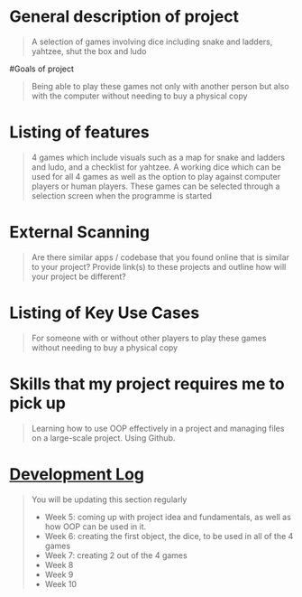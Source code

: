 # General description of project
> A selection of games involving dice including snake and ladders, yahtzee, shut the box and ludo

#Goals of project
> Being able to play these games not only with another person but also with the computer without needing to buy a physical copy

# Listing of features
> 4 games which include visuals such as a map for snake and ladders and ludo, and a checklist for yahtzee. A working dice which can be used for all 4 games as well as the option to play against computer players or human players. These games can be selected through a selection screen when the programme is started

# External Scanning
> Are there similar apps / codebase that you found online that is similar to your project?  Provide link(s) to these projects and outline how will your project be different?

# Listing of Key Use Cases
> For someone with or without other players to play these games without needing to buy a physical copy

# Skills that my project requires me to pick up
> Learning how to use OOP effectively in a project and managing files on a large-scale project. Using Github.

# [Development Log](/devlog.md)
> You will be updating this section regularly
> - Week 5: coming up with project idea and fundamentals, as well as how OOP can be used in it.
> - Week 6: creating the first object, the dice, to be used in all of the 4 games
> - Week 7: creating 2 out of the 4 games
> - Week 8
> - Week 9
> - Week 10
